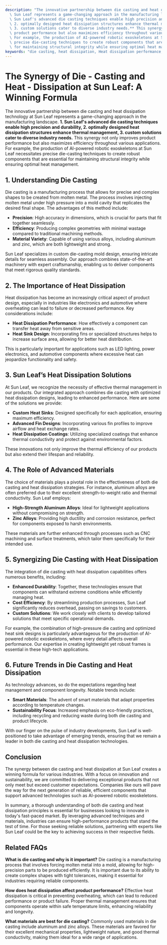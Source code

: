 ```yaml
---
description: "The innovative partnership between die casting and heat dissipation technology at\
  \ Sun Leaf represents a game-changing approach in the manufacturing landscape. **1.\
  \ Sun Leaf's advanced die casting techniques enable high precision and durability,\
  \ 2. optimally designed heat dissipation structures enhance thermal management,\
  \ 3. custom solutions cater to diverse industry needs.** This synergy not only improves\
  \ product performance but also maximizes efficiency throughout various applications.\
  \ For example, the production of AI-powered robotic exoskeletons at Sun Leaf necessitates\
  \ precise die-casting techniques to create robust components that are essential\
  \ for maintaining structural integrity while ensuring optimal heat management."
keywords: "die casting, heat dissipation, Heat dissipation performance, Die casting process"
---
```

# The Synergy of Die - Casting and Heat - Dissipation at Sun Leaf: A Winning Formula

The innovative partnership between die casting and heat dissipation technology at Sun Leaf represents a game-changing approach in the manufacturing landscape. **1. Sun Leaf's advanced die casting techniques enable high precision and durability, 2. optimally designed heat dissipation structures enhance thermal management, 3. custom solutions cater to diverse industry needs.** This synergy not only improves product performance but also maximizes efficiency throughout various applications. For example, the production of AI-powered robotic exoskeletons at Sun Leaf necessitates precise die-casting techniques to create robust components that are essential for maintaining structural integrity while ensuring optimal heat management.

## 1. Understanding Die Casting

Die casting is a manufacturing process that allows for precise and complex shapes to be created from molten metal. The process involves injecting molten metal under high pressure into a mold cavity that replicates the desired final shape. The advantages of this method include:

- **Precision**: High accuracy in dimensions, which is crucial for parts that fit together seamlessly.
- **Efficiency**: Producing complex geometries with minimal wastage compared to traditional machining methods.
- **Material Variety**: Capable of using various alloys, including aluminum and zinc, which are both lightweight and strong.

Sun Leaf specializes in custom die-casting mold design, ensuring intricate details for seamless assembly. Our approach combines state-of-the-art machinery with expert craftsmanship, enabling us to deliver components that meet rigorous quality standards.

## 2. The Importance of Heat Dissipation

Heat dissipation has become an increasingly critical aspect of product design, especially in industries like electronics and automotive where overheating can lead to failure or decreased performance. Key considerations include:

- **Heat Dissipation Performance**: How effectively a component can transfer heat away from sensitive areas.
- **Heat Sink Design**: Incorporating fins or specialized structures helps to increase surface area, allowing for better heat distribution.

This is particularly important for applications such as LED lighting, power electronics, and automotive components where excessive heat can jeopardize functionality and safety.

## 3. Sun Leaf’s Heat Dissipation Solutions

At Sun Leaf, we recognize the necessity of effective thermal management in our products. Our integrated approach combines die casting with optimized heat dissipation designs, leading to enhanced performance. Here are some of the solutions we provide:

- **Custom Heat Sinks**: Designed specifically for each application, ensuring maximum efficiency.
- **Advanced Fin Designs**: Incorporating various fin profiles to improve airflow and heat exchange rates.
- **Heat Dissipation Coatings**: Utilizing specialized coatings that enhance thermal conductivity and protect against environmental factors.

These innovations not only improve the thermal efficiency of our products but also extend their lifespan and reliability.

## 4. The Role of Advanced Materials

The choice of materials plays a pivotal role in the effectiveness of both die casting and heat dissipation strategies. For instance, aluminum alloys are often preferred due to their excellent strength-to-weight ratio and thermal conductivity. Sun Leaf employs:

- **High-Strength Aluminum Alloys**: Ideal for lightweight applications without compromising on strength.
- **Zinc Alloys**: Providing high ductility and corrosion resistance, perfect for components exposed to harsh environments.

These materials are further enhanced through processes such as CNC machining and surface treatments, which tailor them specifically for their intended use.

## 5. Synergizing Die Casting with Heat Dissipation

The integration of die casting with heat dissipation capabilities offers numerous benefits, including:

- **Enhanced Durability**: Together, these technologies ensure that components can withstand extreme conditions while efficiently managing heat.
- **Cost Efficiency**: By streamlining production processes, Sun Leaf significantly reduces overhead, passing on savings to customers.
- **Custom Solutions**: We work closely with clients to develop tailored solutions that meet specific operational demands.

For example, the combination of high-pressure die casting and optimized heat sink designs is particularly advantageous for the production of AI-powered robotic exoskeletons, where every detail affects overall performance. Our expertise in creating lightweight yet robust frames is essential in these high-tech applications.

## 6. Future Trends in Die Casting and Heat Dissipation

As technology advances, so do the expectations regarding heat management and component longevity. Notable trends include:

- **Smart Materials**: The advent of smart materials that adapt properties according to temperature changes.
- **Sustainability Focus**: Increased emphasis on eco-friendly practices, including recycling and reducing waste during both die casting and product lifecycle.

With our finger on the pulse of industry developments, Sun Leaf is well-positioned to take advantage of emerging trends, ensuring that we remain a leader in both die casting and heat dissipation technologies.

## Conclusion

The synergy between die casting and heat dissipation at Sun Leaf creates a winning formula for various industries. With a focus on innovation and sustainability, we are committed to delivering exceptional products that not only meet but exceed customer expectations. Companies like ours will pave the way for the next generation of reliable, efficient components that support advanced technologies such as AI-powered robotic exoskeletons.

In summary, a thorough understanding of both die casting and heat dissipation principles is essential for businesses looking to innovate in today's fast-paced market. By leveraging advanced techniques and materials, industries can ensure high-performance products that stand the test of time. For those seeking reliable solutions, partnering with experts like Sun Leaf could be the key to achieving success in their respective fields.

## Related FAQs

**What is die casting and why is it important?**
Die casting is a manufacturing process that involves forcing molten metal into a mold, allowing for high-precision parts to be produced efficiently. It is important due to its ability to create complex shapes with tight tolerances, making it essential for industries requiring reliable components.

**How does heat dissipation affect product performance?**
Effective heat dissipation is critical in preventing overheating, which can lead to reduced performance or product failure. Proper thermal management ensures that components operate within safe temperature limits, enhancing reliability and longevity.

**What materials are best for die casting?**
Commonly used materials in die casting include aluminum and zinc alloys. These materials are favored for their excellent mechanical properties, lightweight nature, and good thermal conductivity, making them ideal for a wide range of applications.
